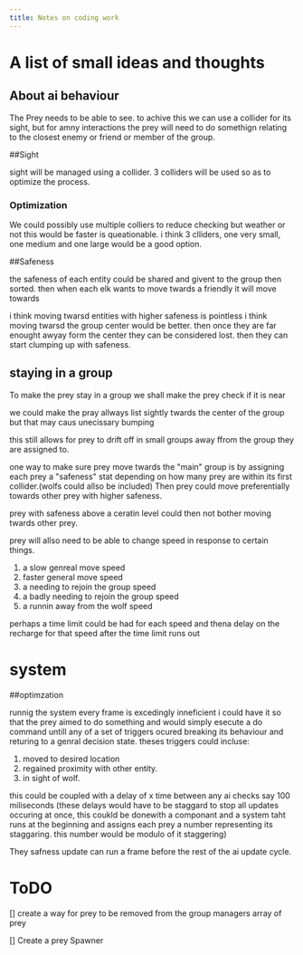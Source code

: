```yaml
---
title: Notes on coding work
---
```


# A list of small ideas and thoughts

## About ai behaviour

The Prey needs to be able to see. to achive this we can use a collider for its sight, but for amny interactions the prey will need to do somethign relating to the closest enemy or friend or member of the group.

##Sight

sight will be managed using a collider. 3 colliders will be used so as to optimize the process.

### Optimization

We could possibly use multiple colliers to reduce checking but weather or not this would be faster is queationable. i think 3 clliders, one very small, one medium and one large would be a good option.

##Safeness

the safeness of each entity could be shared and givent to the group then sorted. then when each elk wants to move twards a friendly it will move towards

i think moving twarsd entities with higher safeness is pointless i think moving twarsd the group center would be better. then once they are far enought awyay form the center they can be considered lost.
then they can start clumping up with safeness.

## staying in a group

To make the prey stay in a group we shall make the prey check if it is near

we could make the pray allways list sightly twards the center of the group but that may caus unecissary bumping

this still allows for prey to drift off in small groups away ffrom the group they are assigned to.

one way to make sure prey move twards the "main" group is by assigning each prey a "safeness" stat depending on how many prey are within its first collider.(wolfs could allso be included) Then prey could move preferentially towards other prey with higher safeness.

prey with safeness above a ceratin level could then not bother moving twards other prey.

prey will allso need to be able to change speed in response to certain things.

1. a slow genreal move speed
2. faster general move speed
3. a needing to rejoin the group speed
4. a badly needing to rejoin the group speed
5. a runnin away from the wolf speed

perhaps a time limit could be had for each speed and thena delay on the recharge for that speed after the time limit runs out

# system

##optimzation

runnig the system every frame is excedingly inneficient i could have it so that the prey aimed to do something and would simply esecute a do command untill any of a set of triggers ocured breaking its behaviour and returing to a genral decision state. theses triggers could incluse:

1. moved to desired location
2. regained proximity with other entity.
3. in sight of wolf.

this could be coupled with a delay of x time between any ai checks say 100 miliseconds
(these delays would have to be staggard to stop all updates occuring at once, this coukld be donewith a componant and a system taht runs at the beginning and assigns each prey a number representing its staggaring. this number would be modulo of it staggering)

They safness update can run a frame before the rest of the ai update cycle.

# ToDO

[] create a way for prey to be removed from the group managers array of prey

[] Create a prey Spawner
